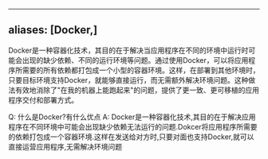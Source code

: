 
---
aliases: [Docker,]
---

Docker是一种容器化技术，其目的在于解决当应用程序在不同的环境中运行时可能会出现的缺少依赖、不同的运行环境等问题。通过使用Docker，可以将应用程序所需要的所有依赖都打包成一个小型的容器环境。这样，在部署到其他环境时，只要目标环境支持Docker，就能够直接运行，而无需额外解决环境问题。这种做法有效地消除了"在我的机器上能跑起来"的问题，提供了更一致、更可移植的应用程序交付和部署方式。

Q: 什么是Docker?有什么优点
A: Docker是一种容器化技术,其目的在于解决应用程序在不同环境中可能会出现缺少依赖无法运行的问题.Dokcer将应用程序所需要的依赖打包成一个容器环境.这样在发送给对方时,只要对面也支持Docker,就可以直接运营应用程序,无需解决环境问题
<!--ID: 1693406430007-->
